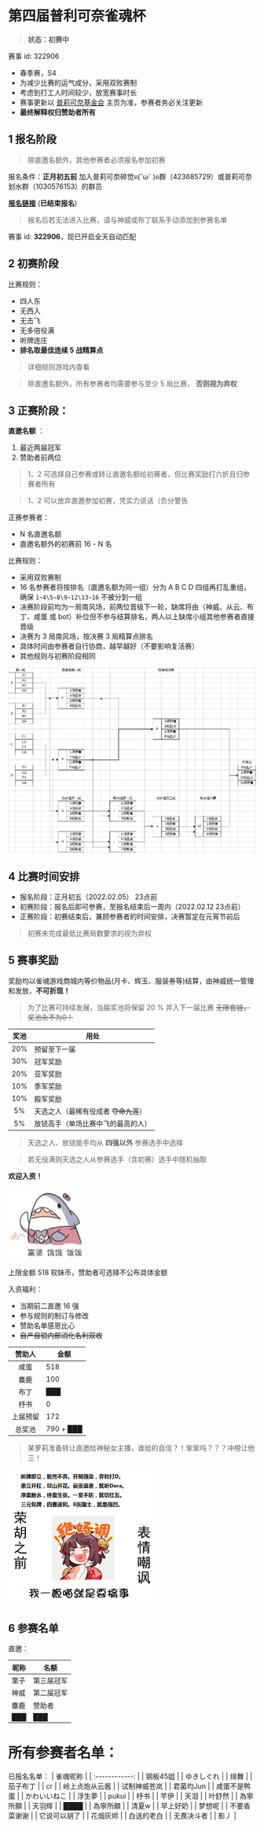 # 第四届普利可奈雀魂杯
> **状态：初赛中**

赛事 id: 322906

- 春季赛，S4
- 为减少比赛的运气成分，采用双败赛制
- 考虑到打工人时间较少，放宽赛事时长
- 赛事更新以 [普莉可奈基金会](https://gitee.com/PriConneFoundation/PriConneFoundation) 主页为准，参赛者务必关注更新
- **最终解释权归赞助者所有**



## 1 报名阶段

> 除直邀名额外，其他参赛者必须报名参加初赛

报名条件：**正月初五前** 加入普莉可奈碎觉ฅ(˘ω˘ )ฅ群（423685729）或普莉可奈划水群（1030576153）的群员

[**报名链接**](https://docs.qq.com/form/page/DU014RExYa3VkdHhs#/fill) (**已结束报名**)

> 报名后若无法进入比赛，请与神威或布丁联系手动添加到参赛名单

赛事 id: **322906**，现已开启全天自动匹配

## 2 初赛阶段
比赛规则：
- 四人东
- 无西入
- 无击飞
- 无多倍役满
- 听牌连庄
- **排名取最佳连续 5 战精算点**

> 详细规则游戏内查看

> 除直邀名额外，所有参赛者均需要参与至少 5 局比赛， **否则视为弃权**


## 3 正赛阶段：
**直邀名额** ：

1. 最近两届冠军
2. 赞助者前两位

> 1、2 可选择自己参赛或转让直邀名额给初赛者，但比赛奖励打六折且归参赛者所有

> 1、2 可以放弃直邀参加初赛，凭实力说话（负分警告

正赛参赛者：
- N 名直邀名额
- 直邀名额外的初赛前 16 - N 名

比赛规则：
- 采用双败赛制
- 16 名参赛者将按排名（直邀名额为同一组）分为 A B C D 四组再打乱重组，确保 `1~4\5~8\9~12\13~16` 不被分到一组
- 决赛阶段前均为一局南风场，前两位晋级下一轮，缺席将由（神威、从云、布丁、咸蛋 或 bot）补位但不参与结算排名，两人以上缺席小组其他参赛者直接晋级
- 决赛为 3 局南风场，按决赛 3 局精算点排名
- 具体时间由参赛者自行协商，越早越好（不要影响复活赛）
- 其他规则与初赛阶段相同

![swyyds](docs/16game.png)



## 4 比赛时间安排

* 报名阶段：正月初五（2022.02.05） 23点前
* 初赛阶段：报名后即可参赛，至报名结束后一周内（2022.02.12 23点前）
* 正赛阶段：初赛结束后，兼顾参赛者的时间安排，决赛暂定在元宵节前后

> 初赛未完成最低比赛局数要求的视为弃权

## 5 赛事奖励

奖励均以雀魂游戏商城内等价物品(月卡、辉玉、服装券等)结算，由神威统一管理和发放，**不可折现！**

> 为了比赛可持续发展，当届奖池将保留 20 % 并入下一届比赛 ~~无限套娃，奖池永不为0！~~

| 奖池 | 用处                                  |
| :--: | ------------------------------------- |
| 20%  | 预留至下一届                          |
| 30%  | 冠军奖励                              |
| 20%  | 亚军奖励                              |
| 10%  | 季军奖励                              |
| 10%  | 殿军奖励                              |
|  5%  | 天选之人（最稀有役成者 ~~夺命九莲~~） |
|  5%  | 放铳高手（单场比赛中飞的最高的人）    |

> 天选之人、放铳能手均从 **四强以外** 参赛选手中选择

> 若无役满则天选之人从参赛选手（含初赛）选手中随机抽取

**欢迎入资！**

![ee](docs/baoyang.png)

上限金额 518 软妹币，赞助者可选择不公布具体金额

入资福利：

- 当期前二直邀 16 强
- 参与规则的制订与修改
- 赞助名单感恩比心
- ~~自产自销内部消化名利双收~~

|  赞助人  | 金额      |
| :------: | --------- |
|   咸蛋   | 518       |
|   麋鹿   | 100       |
|   布丁   | ███       |
|   杼书   | 0         |
| 上届预留 | 172       |
|  总奖池  | 790 + ███ |

> 某萝莉准备转让直邀给神秘女主播，谁给的自信？！笨笨吗？？？冲榜让他三！

<img src="docs/majsoul.png" width ="300" alt="majsoul"/>

## 6 参赛名单
直邀：

| 昵称 | 名额       |
|---|---|
|栗子|第三届冠军|
|神威|第二届冠军|
|麋鹿|赞助者|
|███|███|


所有参赛者名单：
=======
已报名名单：
|    雀魂昵称    |
| :------------: |
|    钢板45姐    |
|   ゆきしぐれ   |
|      绯舞      |
|    茄子布丁    |
|       cr       |
| 岭上点炮从云酱 |
|  试制神威苍岚  |
|   君菌均Jun    |
|  咸蛋不是鸭蛋  |
|  かわいいねこ  |
|     浮生夢     |
|     pukui      |
|      杼书      |
|      芊伊      |
|      天泪      |
|     叶舒然     |
|    為寧所願    |
|     天羽辉     |
|      ████      |
|    為寧所願    |
|     清夏w      |
|    早上好奶    |
|     梦想呢     |
|  不要香菜谢谢  |
|  它说可以胡了  |
|    花烟灰烬    |
|   白送的老白   |
|   无畏决斗者   |
|      影丿      |
